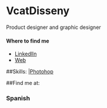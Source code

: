 # VcatDisseny
Product designer and graphic designer

#### Where to find me
- [LinkedlIn](https://www.linkedin.com/feed/)
- [Web](https://vcatdisseny.wixsite.com/website)

##Skills:
|[Photohop](https:/img.shields.io/badge/Photoshop-0095D5?style=for-the-badge&logo=photoshop&logoColor=white&labelColor=101010)</br>

##Find me at:
### Spanish
